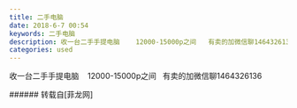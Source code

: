 ```yaml
---
title: 二手电脑
date: 2018-6-7 00:54
keywords: 二手电脑
description: 收一台二手手提电脑    12000-15000p之间   有卖的加微信聊1464326136
categories: used
---
```

<td class="t_f" id="postmessage_1397709">

收一台二手手提电脑    12000-15000p之间   有卖的加微信聊1464326136<br/>
</td>
###### 转载自[菲龙网]